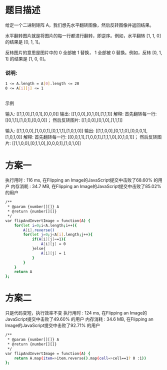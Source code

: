 # 题目描述

给定一个二进制矩阵 A，我们想先水平翻转图像，然后反转图像并返回结果。

水平翻转图片就是将图片的每一行都进行翻转，即逆序。例如，水平翻转 [1, 1, 0] 的结果是 [0, 1, 1]。

反转图片的意思是图片中的 0 全部被 1 替换， 1 全部被 0 替换。例如，反转 [0, 1, 1] 的结果是 [1, 0, 0]。

### 说明:

``` bash
1 <= A.length = A[0].length <= 20
0 <= A[i][j] <= 1
```

## 
示例

输入: [[1,1,0],[1,0,1],[0,0,0]]
输出: [[1,0,0],[0,1,0],[1,1,1]]
解释: 首先翻转每一行: [[0,1,1],[1,0,1],[0,0,0]]；
     然后反转图片: [[1,0,0],[0,1,0],[1,1,1]]

输入: [[1,1,0,0],[1,0,0,1],[0,1,1,1],[1,0,1,0]]
输出: [[1,1,0,0],[0,1,1,0],[0,0,0,1],[1,0,1,0]]
解释: 首先翻转每一行: [[0,0,1,1],[1,0,0,1],[1,1,1,0],[0,1,0,1]]；
     然后反转图片: [[1,1,0,0],[0,1,1,0],[0,0,0,1],[1,0,1,0]]

# 方案一

执行用时 : 116 ms, 在Flipping an Image的JavaScript提交中击败了68.60% 的用户
内存消耗 : 34.7 MB, 在Flipping an Image的JavaScript提交中击败了85.02% 的用户

``` bash
/**
 * @param {number[][]} A
 * @return {number[][]}
 */
var flipAndInvertImage = function(A) {
    for(let i=0;i<A.length;i++){
        A[i].reverse()
        for(let j=0;j<A[i].length;j++){
            if(A[i][j]==1){
                A[i][j] = 0
            }else{
                A[i][j] = 1
            }
        }
    }
    return A
};
```

# 方案二

只是代码变短，执行效率不变
执行用时 : 124 ms, 在Flipping an Image的JavaScript提交中击败了49.60% 的用户
内存消耗 : 34.6 MB, 在Flipping an Image的JavaScript提交中击败了92.71% 的用户

```bash
/**
 * @param {number[][]} A
 * @return {number[][]}
 */
var flipAndInvertImage = function(A) {
    return A.map(item=>item.reverse().map(cell=>cell==1? 0 :1))
};
```
